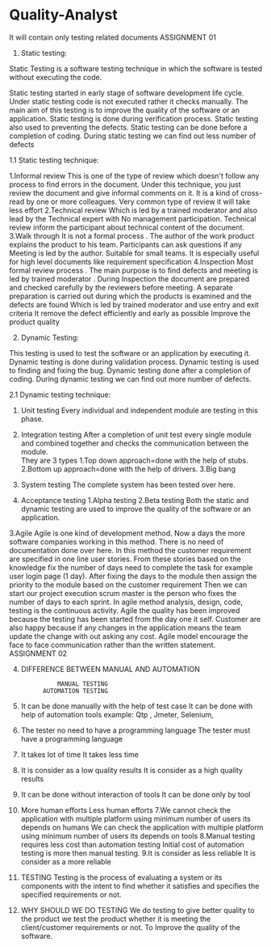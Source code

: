 # Quality-Analyst
It will contain only testing related documents
					ASSIGNMENT 01

1. Static testing:
          
Static Testing is a software testing technique in which the software is tested without executing the code. 
             
Static testing started in early stage of software development life cycle. 
Under static testing code is not executed rather it checks manually.
The main aim of this testing is to improve the quality of the software or an application.
 Static testing is done during verification process.
 Static testing also used to preventing the defects.
 Static testing can be done before a completion of coding.
 During static testing we can find out less number of defects

1.1 Static testing technique:

   1.Informal review
This is one of the type of review which doesn't follow any process to find errors in the document. Under this technique, you just review the document and give informal comments on it.
It is a kind of cross-read by one or more colleagues.
Very common type of review it will take less effort 
   2.Technical review
Which is led by a trained moderator and also lead by the Technical expert with No management participation.
 Technical review inform the participant about technical content of the document.
   3.Walk through
It is not a formal process .
The author of the work product explains the product to his team. 
Participants can ask questions if any Meeting is led by the author. 
Suitable for small teams.
It is especially useful for high level documents like requirement specification
   4.Inspection 
Most formal review process .
The main purpose is to find defects and meeting is led by trained moderator . 
During Inspection the document are prepared and checked carefully by the reviewers before meeting.
A separate preparation is carried out during which the products is examined and the defects are found
Which is led by trained moderator and use entry and exit criteria 
It remove the defect efficiently and early as possible
Improve the product quality


2. Dynamic Testing:
              
This testing is used to test the software or an application by executing it.
Dynamic testing is done during validation process.
Dynamic testing is used to finding and fixing the bug.
Dynamic testing done after a completion of coding.
During dynamic testing we can find out more number of defects.




2.1 Dynamic testing technique:
                 
1. Unit testing 
Every individual and independent module are testing in this phase.
2. Integration testing
After a completion of unit test every single module and combined together and checks the communication between the module.    
They are 3 types 
            1.Top down approach=done with the help of stubs.
            2.Bottom up approach=done with the help of drivers.
            3.Big bang 
3. System testing
The complete system has been tested over here.


4. Acceptance testing
               1.Alpha testing
               2.Beta testing 
Both the static and dynamic testing are used to improve the quality of the software or an application.
                 
3.Agile
Agile is one kind of development method. 
Now a days the more software companies working in this method.
There is no need of documentation done over here.
 In this method the customer requirement are specified in one line user stories. 
From these stories based on the knowledge fix the number of days need to complete the task for example user login page (1 day).
After fixing the days to the module then assign the priority to the module based on the customer requirement
Then we can start our project execution scrum master is the person who fixes the number of days to each sprint. 
In agile method analysis, design, code, testing is the continuous activity.
Agile the quality has been improved because the testing has been started from the day one it self.
Customer are also happy because if any changes in the application means the team update the change with out asking any cost.
 Agile model encourage the face to face communication rather than the written statement.
					ASSIGNMENT 02

4. DIFFERENCE BETWEEN MANUAL AND AUTOMATION	
				
                 MANUAL TESTING
             AUTOMATION TESTING
1. It can be done manually with the help of test case
 It can be done with help of automation tools example: Qtp , Jmeter, Selenium,
2. The tester no need to have a programming language
 The tester must have a programming language
3. It takes lot of time
 It takes less time
4. It is consider as a low quality results
 It is consider as a high quality results
5. It can be done without interaction of tools
 It can be done only by tool
6. More human efforts
 Less human efforts
7.We cannot check the application with multiple platform using minimum number of users
its depends on humans
 We can check the application with multiple platform using minimum number of users
its depends on tools
8.Manual testing requires less cost than automation testing
Initial cost of automation testing is more then manual testing.
9.It is consider as  less reliable
It is consider as a more reliable

5. TESTING
Testing is the process of evaluating a system or its components with the intent to find whether it satisfies and specifies the specified requirements or not.

6. WHY SHOULD WE DO TESTING
 We do testing to give better quality to the product we test the product whether it is meeting the client/customer requirements or not.
 To Improve the quality of the software.
